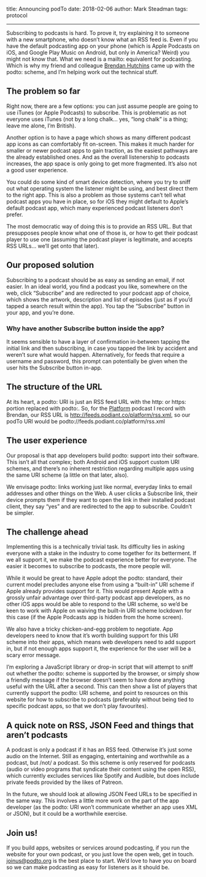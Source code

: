title: Announcing podTo
date: 2018-02-06
author: Mark Steadman
tags: protocol

---

Subscribing to podcasts is hard. To prove it, try explaining it to someone with a new smartphone, who doesn’t know what an RSS feed is. Even if you have the default podcasting app on your phone (which is Apple Podcasts on iOS, and Google Play Music on Android, but only in America? Weird) you might not know that. What we need is a mailto: equivalent for podcasting. Which is why my friend and colleague [Brendan Hutchins](http://podcastadvocate.network/) came up with the podto: scheme, and I’m helping work out the technical stuff.

## The problem so far

Right now, there are a few options: you can just assume people are going to use iTunes (or Apple Podcasts) to subscribe. This is problematic as not everyone uses iTunes (not by a long chalk... yes, “long chalk” is a thing; leave me alone, I’m British).

Another option is to have a page which shows as many different podcast app icons as can comfortably fit on-screen. This makes it much harder for smaller or newer podcast apps to gain traction, as the easiest pathways are the already established ones. And as the overall listenership to podcasts increases, the app space is only going to get more fragmented. It’s also not a good user experience.

You could do some kind of smart device detection, where you try to sniff out what operating system the listener might be using, and best direct them to the right app. This is also a problem as those systems can’t tell what podcast apps you have in place, so for iOS they might default to Apple’s default podcast app, which many experienced podcast listeners don’t prefer.

The most democratic way of doing this is to provide an RSS URL. But that presupposes people know what one of those is, or how to get their podcast player to use one (assuming the podcast player is legitimate, and accepts RSS URLs... we’ll get onto that later).

## Our proposed solution
Subscribing to a podcast should be as easy as sending an email, if not easier. In an ideal world, you find a podcast you like, somewhere on the web, click “Subscribe” and are redirected to your podcast app of choice, which shows the artwork, description and list of episodes (just as if you’d tapped a search result within the app). You tap the “Subscribe” button in your app, and you’re done.

### Why have another Subscribe button inside the app?
It seems sensible to have a layer of confirmation in-between tapping the initial link and then subscribing, in case you tapped the link by accident and weren’t sure what would happen. Alternatively, for feeds that require a username and password, this prompt can potentially be given when the user hits the Subscribe button in-app.

## The structure of the URL
At its heart, a podto: URI is just an RSS feed URL with the http: or https: portion replaced with podto:. So, for the [Platform](https://platform.podiant.co/) podcast I record with Brendan, our RSS URL is http://feeds.podiant.co/platform/rss.xml, so our podTo URI would be podto://feeds.podiant.co/platform/rss.xml

## The user experience
Our proposal is that app developers build podto: support into their software. This isn’t all that complex; both Android and iOS support custom URI schemes, and there’s no inherent restriction regarding multiple apps using the same URI scheme (a little on that later, also).

We envisage podto: links working just like normal, everyday links to email addresses and other things on the Web. A user clicks a Subscribe link, their device prompts them if they want to open the link in their installed podcast client, they say “yes” and are redirected to the app to subscribe. Couldn’t be simpler.

## The challenge ahead
Implementing this is a technically trivial task. Its difficulty lies in asking everyone with a stake in the industry to come together for its betterment. If we all support it, we make the podcast experience better for everyone. The easier it becomes to subscribe to podcasts, the more people will.

While it would be great to have Apple adopt the podto: standard, their current model precludes anyone else from using a “built-in” URI scheme if Apple already provides support for it. This would present Apple with a grossly unfair advantage over third-party podcast app developers, as no other iOS apps would be able to respond to the URI scheme, so we’d be keen to work with Apple on waiving the built-in URI scheme lockdown for this case (if the Apple Podcasts app is hidden from the home screen).

We also have a tricky chicken-and-egg problem to negotiate. App developers need to know that it’s worth building support for this URI scheme into their apps, which means web developers need to add support in, but if not enough apps support it, the experience for the user will be a scary error message.

I’m exploring a JavaScript library or drop-in script that will attempt to sniff out whether the podto: scheme is supported by the browser, or simply show a friendly message if the browser doesn’t seem to have done anything useful with the URL after a second. This can then show a list of players that currently support the podto: URI scheme, and point to resources on this website for how to subscribe to podcasts (preferably without being tied to specific podcast apps, so that we don’t play favourites).

## A quick note on RSS, JSON Feed and things that aren’t podcasts
A podcast is only a podcast if it has an RSS feed. Otherwise it’s just some audio on the Internet. Still as engaging, entertaining and worthwhile as a podcast, but /not/ a podcast. So this scheme is only reserved for podcasts (audio or video programs that syndicate their content using the open RSS), which currently excludes services like Spotify and Audible, but does include private feeds provided by the likes of Patreon.

In the future, we should look at allowing JSON Feed URLs to be specified in the same way. This involves a little more work on the part of the app developer (as the podto: URI won’t communicate whether an app uses XML or JSON), but it could be a worthwhile exercise.

## Join us!
If you build apps, websites or services around podcasting, if you run the website for your own podcast, or you just love the open web, get in touch. <joinus@podto.org> is the best place to start. We’d love to have you on board so we can make podcasting as easy for listeners as it should be.
